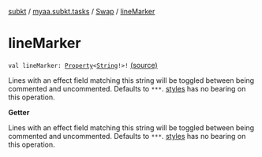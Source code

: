 [subkt](../../index.md) / [myaa.subkt.tasks](../index.md) / [Swap](index.md) / [lineMarker](./line-marker.md)

# lineMarker

`val lineMarker: `[`Property`](https://docs.gradle.org/current/javadoc/org/gradle/api/provider/Property.html)`<`[`String`](https://kotlinlang.org/api/latest/jvm/stdlib/kotlin/-string/index.html)`!>!` [(source)](https://github.com/Myaamori/SubKt/blob/0.1.7/src/main/kotlin/myaa/subkt/tasks/asstasks.kt#L442)

Lines with an effect field matching this string will be toggled between
being commented and uncommented. Defaults to `***`.
[styles](styles.md) has no bearing on this operation.

**Getter**

Lines with an effect field matching this string will be toggled between
being commented and uncommented. Defaults to `***`.
[styles](styles.md) has no bearing on this operation.

